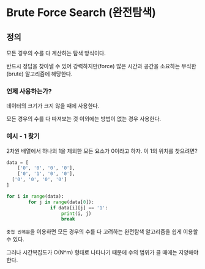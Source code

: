 
# Brute Force Search (완전탐색)

## 정의

모든 경우의 수를 다 계산하는 탐색 방식이다.

반드시 정답을 찾아낼 수 있어 강력하지만(force) 많은 시간과 공간을 소요하는 무식한(brute) 알고리즘에 해당한다.

### 언제 사용하는가?

데이터의 크기가 크지 않을 때에 사용한다.

모든 경우의 수를 다 따져보는 것 이외에는 방법이 없는 경우 사용한다.

### 예시 - 1 찾기

2차원 배열에서 하나의 1을 제외한 모든 요소가 0이라고 하자. 이 1의 위치를 찾으려면?

```python
data = [
	['0', '0', '0', '0'],
	['0', '1', '0', '0'],
  ['0', '0', '0', '0']
]

for i in range(data):
		for j in range(data[0]):
				if data[i][j] == '1':
					print(i, j)
					break

```

`중첩 반복문`을 이용하면 모든 경우의 수를 다 고려하는 완전탐색 알고리즘을 쉽게 이용할 수 있다.

그러나 시간복잡도가 O(N^m) 형태로 나타나기 때문에 수의 범위가 클 때에는 지양해야 한다.
